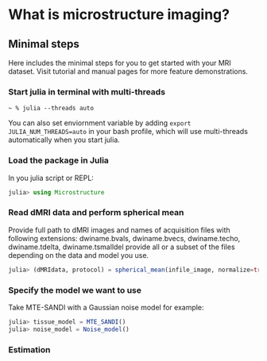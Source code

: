 # What is microstructure imaging?

## Minimal steps
Here includes the minimal steps for you to get started with your MRI dataset. Visit tutorial and manual pages for more feature demonstrations. 

### Start julia in terminal with multi-threads 
```terminal
~ % julia --threads auto
```
You can also set enviornment variable by adding `export JULIA_NUM_THREADS=auto` in your bash profile, which will use multi-threads automatically when you start julia.

### Load the package in Julia
In you julia script or REPL:
```julia
julia> using Microstructure
```

### Read dMRI data and perform spherical mean

Provide full path to dMRI images and names of acquisition files with following extensions:
    dwiname.bvals, dwiname.bvecs, dwiname.techo, dwiname.tdelta, dwiname.tsmalldel 
    provide all or a subset of the files depending on the data and model you use. 

```julia
julia> (dMRIdata, protocol) = spherical_mean(infile_image, normalize=true, save=true, dwiname.bvals, dwiname.bvecs, dwiname.techo, dwiname.tdelta, dwiname.tsmalldel)
```

### Specify the model we want to use

Take MTE-SANDI with a Gaussian noise model for example:
```julia
julia> tissue_model = MTE_SANDI()
julia> noise_model = Noise_model()
```

### Estimation
